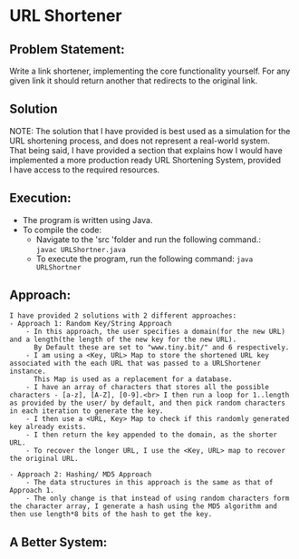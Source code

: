 # URL Shortener

## Problem Statement:
Write a link shortener, implementing the core functionality yourself. For any given link it should return another that redirects to the original link.

## Solution

NOTE: The solution that I have provided is best used as a simulation for the URL shortening process, and does not represent a real-world system.<br>
That being said, I have provided a section that explains how I would have implemented a more production ready URL Shortening System, provided<br>
I have access to the required resources.<br>


## Execution:
- The program is written using Java.
- To compile the code:
    - Navigate to the 'src 'folder and run the following command.:<br>
        `javac URLShortner.java`
    - To execute the program, run the following command:
        `java URLShortner`

## Approach:
    I have provided 2 solutions with 2 different approaches:
    - Approach 1: Random Key/String Approach
        - In this approach, the user specifies a domain(for the new URL) and a length(the length of the new key for the new URL).
          By Default these are set to "www.tiny.bit/" and 6 respectively.
        - I am using a <Key, URL> Map to store the shortened URL key associated with the each URL that was passed to a URLShortener instance.
          This Map is used as a replacement for a database.
        - I have an array of characters that stores all the possible characters - [a-z], [A-Z], [0-9].<br> I then run a loop for 1..length as provided by the user/ by default, and then pick random characters in each iteration to generate the key.
        - I then use a <URL, Key> Map to check if this randomly generated key already exists.
        - I then return the key appended to the domain, as the shorter URL.
        - To recover the longer URL, I use the <Key, URL> map to recover the original URL.
    
    - Approach 2: Hashing/ MD5 Approach
        - The data structures in this approach is the same as that of Approach 1.
        - The only change is that instead of using random characters form the character array, I generate a hash using the MD5 algorithm and then use length*8 bits of the hash to get the key.

## A Better System:
    
        

